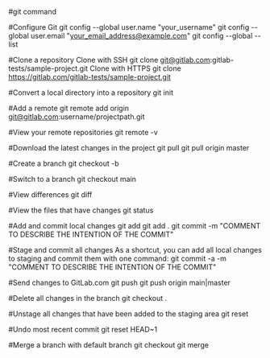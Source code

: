 #git command

#Configure Git
git config --global user.name "your_username"
git config --global user.email "your_email_address@example.com"
git config --global --list

#Clone a repository
Clone with SSH
git clone git@gitlab.com:gitlab-tests/sample-project.git
Clone with HTTPS
git clone https://gitlab.com/gitlab-tests/sample-project.git

#Convert a local directory into a repository
git init

#Add a remote
git remote add origin git@gitlab.com:username/projectpath.git

#View your remote repositories
git remote -v

#Download the latest changes in the project
git pull <REMOTE> <name-of-branch>
git pull origin master

#Create a branch
git checkout -b <name-of-branch>

#Switch to a branch
git checkout main

#View differences
git diff

#View the files that have changes
git status

#Add and commit local changes
git add <file-name OR folder-name>
git add .
git commit -m "COMMENT TO DESCRIBE THE INTENTION OF THE COMMIT"

#Stage and commit all changes
As a shortcut, you can add all local changes to staging and commit them with one command: 
git commit -a -m "COMMENT TO DESCRIBE THE INTENTION OF THE COMMIT"

#Send changes to GitLab.com
git push <remote> <name-of-branch>
git push origin main|master

#Delete all changes in the branch
git checkout .

#Unstage all changes that have been added to the staging area
git reset

#Undo most recent commit
git reset HEAD~1

#Merge a branch with default branch
git checkout <default-branch>
git merge <feature-branch>